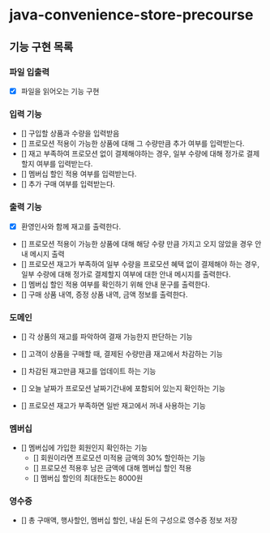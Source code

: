 # java-convenience-store-precourse


## 기능 구현 목록

### 파일 입출력
- [x] 파일을 읽어오는 기능 구현

### 입력 기능
- [] 구입할 상품과 수량을 입력받음
- [] 프로모션 적용이 가능한 상품에 대해 그 수량만큼 추가 여부를 입력받는다.
- [] 재고 부족하여 프로모션 없이 결제해야하는 경우, 일부 수량에 대해 정가로 결제할지 여부를 입력받는다.
- [] 멤버십 할인 적용 여부를 입력받는다.
- [] 추가 구매 여부를 입력받는다.


### 출력 기능
- [x] 환영인사와 함께 재고를 출력한다.
- [] 프로모션 적용이 가능한 상품에 대해 해당 수량 만큼 가지고 오지 않았을 경우 안내 메시지 출력
- [] 프로모션 재고가 부족하여 일부 수량을 프로모션 혜택 없이 결제해야 하는 경우, 일부 수량에 대해 정가로 결제할지 여부에 대한 안내 메시지를 출력한다.
- [] 멤버십 할인 적용 여부를 확인하기 위해 안내 문구를 출력한다.
- [] 구매 상품 내역, 증정 상품 내역, 금액 정보를 출력한다.


### 도메인

- [] 각 상품의 재고를 파악하여 결재 가능한지 판단하는 기능 
- [] 고객이 상품을 구매할 때, 결제된 수량만큼 재고에서 차감하는 기능
- [] 차감된 재고만큼 재고를 업데이트 하는 기능

- [] 오늘 날짜가 프로모션 날짜기간내에 포함되어 있는지 확인하는 기능
- [] 프로모션 재고가 부족하면 일반 재고에서 꺼내 사용하는 기능


### 멤버십

- [] 멤버십에 가입한 회원인지 확인하는 기능
  - [] 회원이라면 프로모션 미적용 금액의 30% 할인하는 기능
  - [] 프로모션 적용후 남은 금액에 대해 멤버십 할인 적용
  - [] 멤버십 할인의 최대한도는 8000원


### 영수증
- [] 총 구매액, 행사할인, 멤버십 할인, 내실 돈의 구성으로 영수증 정보 저장
